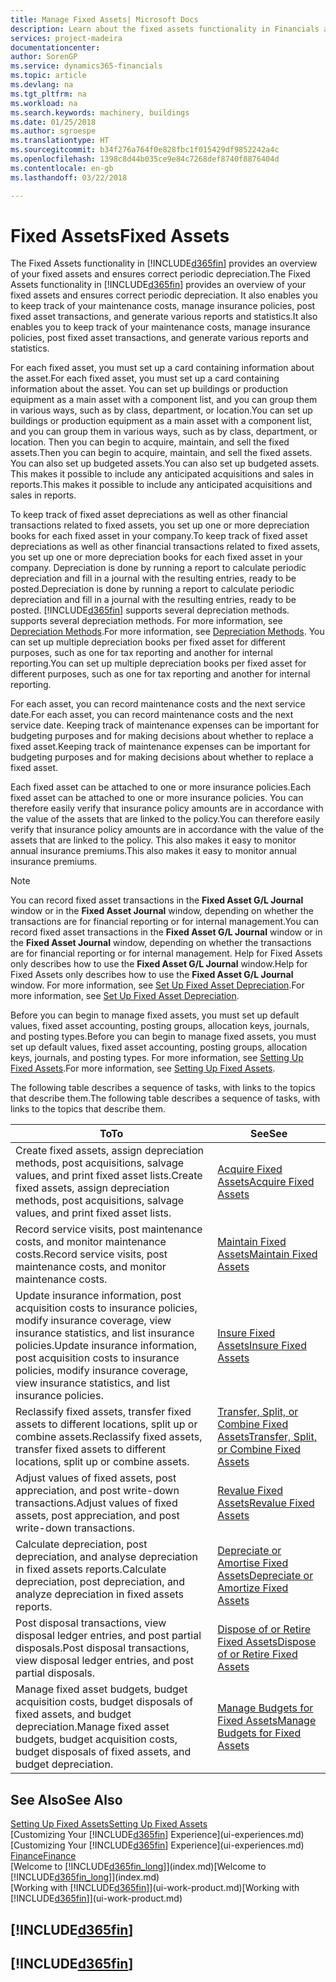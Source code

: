 ```yaml
---
title: Manage Fixed Assets| Microsoft Docs
description: Learn about the fixed assets functionality in Financials and get an overview of how to work with fixed assets.
services: project-madeira
documentationcenter: 
author: SorenGP
ms.service: dynamics365-financials
ms.topic: article
ms.devlang: na
ms.tgt_pltfrm: na
ms.workload: na
ms.search.keywords: machinery, buildings
ms.date: 01/25/2018
ms.author: sgroespe
ms.translationtype: HT
ms.sourcegitcommit: b34f276a764f0e828fbc1f015429df9852242a4c
ms.openlocfilehash: 1398c8d44b035ce9e84c7268def8740f8876404d
ms.contentlocale: en-gb
ms.lasthandoff: 03/22/2018

---
```

# <a name="fixed-assets"></a><span data-ttu-id="bf84e-103">Fixed Assets</span><span class="sxs-lookup"><span data-stu-id="bf84e-103">Fixed Assets</span></span>
<span data-ttu-id="bf84e-104">The Fixed Assets functionality in [!INCLUDE[d365fin](includes/d365fin_md.md)] provides an overview of your fixed assets and ensures correct periodic depreciation.</span><span class="sxs-lookup"><span data-stu-id="bf84e-104">The Fixed Assets functionality in [!INCLUDE[d365fin](includes/d365fin_md.md)] provides an overview of your fixed assets and ensures correct periodic depreciation.</span></span> <span data-ttu-id="bf84e-105">It also enables you to keep track of your maintenance costs, manage insurance policies, post fixed asset transactions, and generate various reports and statistics.</span><span class="sxs-lookup"><span data-stu-id="bf84e-105">It also enables you to keep track of your maintenance costs, manage insurance policies, post fixed asset transactions, and generate various reports and statistics.</span></span>

<span data-ttu-id="bf84e-106">For each fixed asset, you must set up a card containing information about the asset.</span><span class="sxs-lookup"><span data-stu-id="bf84e-106">For each fixed asset, you must set up a card containing information about the asset.</span></span> <span data-ttu-id="bf84e-107">You can set up buildings or production equipment as a main asset with a component list, and you can group them in various ways, such as by class, department, or location.</span><span class="sxs-lookup"><span data-stu-id="bf84e-107">You can set up buildings or production equipment as a main asset with a component list, and you can group them in various ways, such as by class, department, or location.</span></span> <span data-ttu-id="bf84e-108">Then you can begin to acquire, maintain, and sell the fixed assets.</span><span class="sxs-lookup"><span data-stu-id="bf84e-108">Then you can begin to acquire, maintain, and sell the fixed assets.</span></span> <span data-ttu-id="bf84e-109">You can also set up budgeted assets.</span><span class="sxs-lookup"><span data-stu-id="bf84e-109">You can also set up budgeted assets.</span></span> <span data-ttu-id="bf84e-110">This makes it possible to include any anticipated acquisitions and sales in reports.</span><span class="sxs-lookup"><span data-stu-id="bf84e-110">This makes it possible to include any anticipated acquisitions and sales in reports.</span></span>

<span data-ttu-id="bf84e-111">To keep track of fixed asset depreciations as well as other financial transactions related to fixed assets, you set up one or more depreciation books for each fixed asset in your company.</span><span class="sxs-lookup"><span data-stu-id="bf84e-111">To keep track of fixed asset depreciations as well as other financial transactions related to fixed assets, you set up one or more depreciation books for each fixed asset in your company.</span></span> <span data-ttu-id="bf84e-112">Depreciation is done by running a report to calculate periodic depreciation and fill in a journal with the resulting entries, ready to be posted.</span><span class="sxs-lookup"><span data-stu-id="bf84e-112">Depreciation is done by running a report to calculate periodic depreciation and fill in a journal with the resulting entries, ready to be posted.</span></span> [!INCLUDE[d365fin](includes/d365fin_md.md)]<span data-ttu-id="bf84e-113"> supports several depreciation methods.</span><span class="sxs-lookup"><span data-stu-id="bf84e-113"> supports several depreciation methods.</span></span> <span data-ttu-id="bf84e-114">For more information, see [Depreciation Methods](fa-depreciation-methods.md).</span><span class="sxs-lookup"><span data-stu-id="bf84e-114">For more information, see [Depreciation Methods](fa-depreciation-methods.md).</span></span> <span data-ttu-id="bf84e-115">You can set up multiple depreciation books per fixed asset for different purposes, such as one for tax reporting and another for internal reporting.</span><span class="sxs-lookup"><span data-stu-id="bf84e-115">You can set up multiple depreciation books per fixed asset for different purposes, such as one for tax reporting and another for internal reporting.</span></span>

<span data-ttu-id="bf84e-116">For each asset, you can record maintenance costs and the next service date.</span><span class="sxs-lookup"><span data-stu-id="bf84e-116">For each asset, you can record maintenance costs and the next service date.</span></span> <span data-ttu-id="bf84e-117">Keeping track of maintenance expenses can be important for budgeting purposes and for making decisions about whether to replace a fixed asset.</span><span class="sxs-lookup"><span data-stu-id="bf84e-117">Keeping track of maintenance expenses can be important for budgeting purposes and for making decisions about whether to replace a fixed asset.</span></span>

<span data-ttu-id="bf84e-118">Each fixed asset can be attached to one or more insurance policies.</span><span class="sxs-lookup"><span data-stu-id="bf84e-118">Each fixed asset can be attached to one or more insurance policies.</span></span> <span data-ttu-id="bf84e-119">You can therefore easily verify that insurance policy amounts are in accordance with the value of the assets that are linked to the policy.</span><span class="sxs-lookup"><span data-stu-id="bf84e-119">You can therefore easily verify that insurance policy amounts are in accordance with the value of the assets that are linked to the policy.</span></span> <span data-ttu-id="bf84e-120">This also makes it easy to monitor annual insurance premiums.</span><span class="sxs-lookup"><span data-stu-id="bf84e-120">This also makes it easy to monitor annual insurance premiums.</span></span>

> [!NOTE]  
>   <span data-ttu-id="bf84e-121">You can record fixed asset transactions in the **Fixed Asset G/L Journal** window or in the **Fixed Asset Journal** window, depending on whether the transactions are for financial reporting or for internal management.</span><span class="sxs-lookup"><span data-stu-id="bf84e-121">You can record fixed asset transactions in the **Fixed Asset G/L Journal** window or in the **Fixed Asset Journal** window, depending on whether the transactions are for financial reporting or for internal management.</span></span> <span data-ttu-id="bf84e-122">Help for Fixed Assets only describes how to use the **Fixed Asset G/L Journal** window.</span><span class="sxs-lookup"><span data-stu-id="bf84e-122">Help for Fixed Assets only describes how to use the **Fixed Asset G/L Journal** window.</span></span> <span data-ttu-id="bf84e-123">For more information, see [Set Up Fixed Asset Depreciation](fa-how-setup-depreciation.md).</span><span class="sxs-lookup"><span data-stu-id="bf84e-123">For more information, see [Set Up Fixed Asset Depreciation](fa-how-setup-depreciation.md).</span></span>

<span data-ttu-id="bf84e-124">Before you can begin to manage fixed assets, you must set up default values, fixed asset accounting, posting groups, allocation keys, journals, and posting types.</span><span class="sxs-lookup"><span data-stu-id="bf84e-124">Before you can begin to manage fixed assets, you must set up default values, fixed asset accounting, posting groups, allocation keys, journals, and posting types.</span></span> <span data-ttu-id="bf84e-125">For more information, see [Setting Up Fixed Assets](fa-setup.md).</span><span class="sxs-lookup"><span data-stu-id="bf84e-125">For more information, see [Setting Up Fixed Assets](fa-setup.md).</span></span>

<span data-ttu-id="bf84e-126">The following table describes a sequence of tasks, with links to the topics that describe them.</span><span class="sxs-lookup"><span data-stu-id="bf84e-126">The following table describes a sequence of tasks, with links to the topics that describe them.</span></span>

| <span data-ttu-id="bf84e-127">To</span><span class="sxs-lookup"><span data-stu-id="bf84e-127">To</span></span> | <span data-ttu-id="bf84e-128">See</span><span class="sxs-lookup"><span data-stu-id="bf84e-128">See</span></span> |
| --- | --- |
| <span data-ttu-id="bf84e-129">Create fixed assets, assign depreciation methods, post acquisitions, salvage values, and print fixed asset lists.</span><span class="sxs-lookup"><span data-stu-id="bf84e-129">Create fixed assets, assign depreciation methods, post acquisitions, salvage values, and print fixed asset lists.</span></span> |[<span data-ttu-id="bf84e-130">Acquire Fixed Assets</span><span class="sxs-lookup"><span data-stu-id="bf84e-130">Acquire Fixed Assets</span></span>](fa-how-acquire.md) |
| <span data-ttu-id="bf84e-131">Record service visits, post maintenance costs, and monitor maintenance costs.</span><span class="sxs-lookup"><span data-stu-id="bf84e-131">Record service visits, post maintenance costs, and monitor maintenance costs.</span></span> |[<span data-ttu-id="bf84e-132">Maintain Fixed Assets</span><span class="sxs-lookup"><span data-stu-id="bf84e-132">Maintain Fixed Assets</span></span>](fa-how-maintain.md) |
| <span data-ttu-id="bf84e-133">Update insurance information, post acquisition costs to insurance policies, modify insurance coverage, view insurance statistics, and list insurance policies.</span><span class="sxs-lookup"><span data-stu-id="bf84e-133">Update insurance information, post acquisition costs to insurance policies, modify insurance coverage, view insurance statistics, and list insurance policies.</span></span> |[<span data-ttu-id="bf84e-134">Insure Fixed Assets</span><span class="sxs-lookup"><span data-stu-id="bf84e-134">Insure Fixed Assets</span></span>](fa-how-insure.md) |
| <span data-ttu-id="bf84e-135">Reclassify fixed assets, transfer fixed assets to different locations, split up or combine assets.</span><span class="sxs-lookup"><span data-stu-id="bf84e-135">Reclassify fixed assets, transfer fixed assets to different locations, split up or combine assets.</span></span> |[<span data-ttu-id="bf84e-136">Transfer, Split, or Combine Fixed Assets</span><span class="sxs-lookup"><span data-stu-id="bf84e-136">Transfer, Split, or Combine Fixed Assets</span></span>](fa-how-trans-split-combine.md) |
| <span data-ttu-id="bf84e-137">Adjust values of fixed assets, post appreciation, and post write-down transactions.</span><span class="sxs-lookup"><span data-stu-id="bf84e-137">Adjust values of fixed assets, post appreciation, and post write-down transactions.</span></span> |[<span data-ttu-id="bf84e-138">Revalue Fixed Assets</span><span class="sxs-lookup"><span data-stu-id="bf84e-138">Revalue Fixed Assets</span></span>](fa-how-revalue.md) |
| <span data-ttu-id="bf84e-139">Calculate depreciation, post depreciation, and analyse depreciation in fixed assets reports.</span><span class="sxs-lookup"><span data-stu-id="bf84e-139">Calculate depreciation, post depreciation, and  analyze depreciation in fixed assets reports.</span></span> |[<span data-ttu-id="bf84e-140">Depreciate or Amortise Fixed Assets</span><span class="sxs-lookup"><span data-stu-id="bf84e-140">Depreciate or Amortize Fixed Assets</span></span>](fa-how-depreciate-amortize.md) |
| <span data-ttu-id="bf84e-141">Post disposal transactions, view disposal ledger entries, and post partial disposals.</span><span class="sxs-lookup"><span data-stu-id="bf84e-141">Post disposal transactions, view disposal ledger entries, and post partial disposals.</span></span> |[<span data-ttu-id="bf84e-142">Dispose of or Retire Fixed Assets</span><span class="sxs-lookup"><span data-stu-id="bf84e-142">Dispose of or Retire Fixed Assets</span></span>](fa-how-dispose-retire.md) |
| <span data-ttu-id="bf84e-143">Manage fixed asset budgets, budget acquisition costs, budget disposals of fixed assets, and budget depreciation.</span><span class="sxs-lookup"><span data-stu-id="bf84e-143">Manage fixed asset budgets, budget acquisition costs, budget disposals of fixed assets, and budget depreciation.</span></span> |[<span data-ttu-id="bf84e-144">Manage Budgets for Fixed Assets</span><span class="sxs-lookup"><span data-stu-id="bf84e-144">Manage Budgets for Fixed Assets</span></span>](fa-how-manage-budgets.md) |

## <a name="see-also"></a><span data-ttu-id="bf84e-145">See Also</span><span class="sxs-lookup"><span data-stu-id="bf84e-145">See Also</span></span>
[<span data-ttu-id="bf84e-146">Setting Up Fixed Assets</span><span class="sxs-lookup"><span data-stu-id="bf84e-146">Setting Up Fixed Assets</span></span>](fa-setup.md)  
<span data-ttu-id="bf84e-147">[Customizing Your [!INCLUDE[d365fin](includes/d365fin_md.md)] Experience](ui-experiences.md)</span><span class="sxs-lookup"><span data-stu-id="bf84e-147">[Customizing Your [!INCLUDE[d365fin](includes/d365fin_md.md)] Experience](ui-experiences.md)</span></span>  
[<span data-ttu-id="bf84e-148">Finance</span><span class="sxs-lookup"><span data-stu-id="bf84e-148">Finance</span></span>](finance.md)  
<span data-ttu-id="bf84e-149">[Welcome to [!INCLUDE[d365fin_long](includes/d365fin_long_md.md)]](index.md)</span><span class="sxs-lookup"><span data-stu-id="bf84e-149">[Welcome to [!INCLUDE[d365fin_long](includes/d365fin_long_md.md)]](index.md)</span></span>  
<span data-ttu-id="bf84e-150">[Working with [!INCLUDE[d365fin](includes/d365fin_md.md)]](ui-work-product.md)</span><span class="sxs-lookup"><span data-stu-id="bf84e-150">[Working with [!INCLUDE[d365fin](includes/d365fin_md.md)]](ui-work-product.md)</span></span>

## [!INCLUDE[d365fin](includes/free_trial_md.md)]  
## [!INCLUDE[d365fin](includes/training_link_md.md)]

